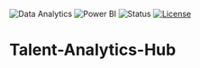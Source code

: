 ![Data Analytics](https://img.shields.io/badge/Data%20Analytics-Insight-blue?logo=tableau&logoColor=white)
![Power BI](https://img.shields.io/badge/Power%20BI-Report-blue?logo=microsoftpowerbi&logoColor=white)
![Status](https://img.shields.io/badge/Status-active-brightgreen)
[![License](https://img.shields.io/badge/License-MIT-green.svg)](LICENSE)

# Talent-Analytics-Hub
